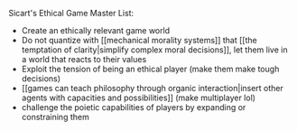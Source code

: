 Sicart's Ethical Game Master List:

 - Create an ethically relevant game world
 - Do not quantize with [[mechanical morality systems]] that [[the temptation of clarity|simplify complex moral decisions]], let them live in a world that reacts to their values
 - Exploit the tension of being an ethical player (make them make tough decisions)
 - [[games can teach philosophy through organic interaction|insert other agents with capacities and possibilities]] (make multiplayer lol)
 - challenge the poietic capabilities of players by expanding or constraining them